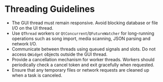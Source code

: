 # Threading Guidelines

- The GUI thread must remain responsive. Avoid blocking database or file I/O on the UI thread.
- Use `QThread` workers or `QtConcurrent`/`QFutureWatcher` for long-running operations such as song import, media scanning, JSON parsing and network I/O.
- Communicate between threads using queued signals and slots. Do not access `QWidget` objects outside the GUI thread.
- Provide a cancellation mechanism for worker threads. Workers should periodically check a cancel token and exit gracefully when requested.
- Ensure that any temporary files or network requests are cleaned up when a task is canceled.
